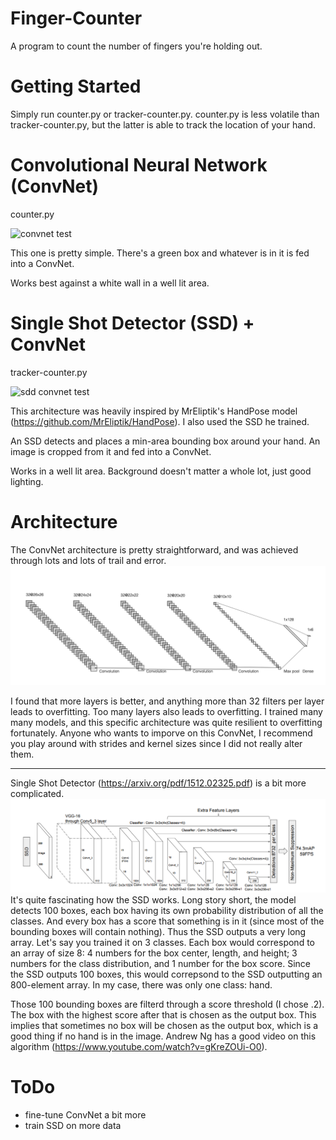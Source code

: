 # Finger-Counter
A program to count the number of fingers you're holding out.

# Getting Started

Simply run counter.py or tracker-counter.py. 
counter.py is less volatile than tracker-counter.py,
but the latter is able to track the location of your hand.


# Convolutional Neural Network (ConvNet)
counter.py

![convnet test](./images/CNN_test.gif)

This one is pretty simple. There's a green box and whatever 
is in it is fed into a ConvNet. 

Works best against a white wall in a well lit area.


# Single Shot Detector (SSD) + ConvNet
tracker-counter.py

![sdd convnet test](./images/SNN_CNN_test.gif)

This architecture was heavily inspired by MrEliptik's HandPose model (https://github.com/MrEliptik/HandPose). I also used the SSD he trained.

An SSD detects and places a min-area bounding box around your hand. An image is cropped from it and fed into a ConvNet. 

Works in a well lit area. Background doesn't matter a whole lot, just good lighting. 


# Architecture
The ConvNet architecture is pretty straightforward, and was achieved through lots and lots of trail and error. ![conv net](./images/cnn.png)

I found that more layers is better, and anything more than 32 filters per layer leads to overfitting. Too many layers also leads to overfitting. I trained many many models, and this specific architecture was quite resilient to overfitting fortunately. Anyone who wants to imporve on this ConvNet, I recommend you play around with strides and kernel sizes since I did not really alter them. 

***

Single Shot Detector (https://arxiv.org/pdf/1512.02325.pdf) is a bit more complicated. ![SSD](./images/ssd.png) It's quite fascinating how the SSD works. Long story short, the model detects 100 boxes, each box having its own probability distribution of all the classes. And every box has a score that something is in it (since most of the bounding boxes will contain nothing). Thus the SSD outputs a very long array. Let's say you trained it on 3 classes. Each box would correspond to an array of size 8: 4 numbers for the box center, length, and height; 3 numbers for the class distribution, and 1 number for the box score. Since the SSD outputs 100 boxes, this would correpsond to the SSD outputting an 800-element array. In my case, there was only one class: hand.  

Those 100 bounding boxes are filterd through a score threshold (I chose .2). The box with the highest score after that is chosen as the output box. This implies that sometimes no box will be chosen as the output box, which is a good thing if no hand is in the image. Andrew Ng has a good video on this algorithm (https://www.youtube.com/watch?v=gKreZOUi-O0).


# ToDo
- fine-tune ConvNet a bit more
- train SSD on more data
